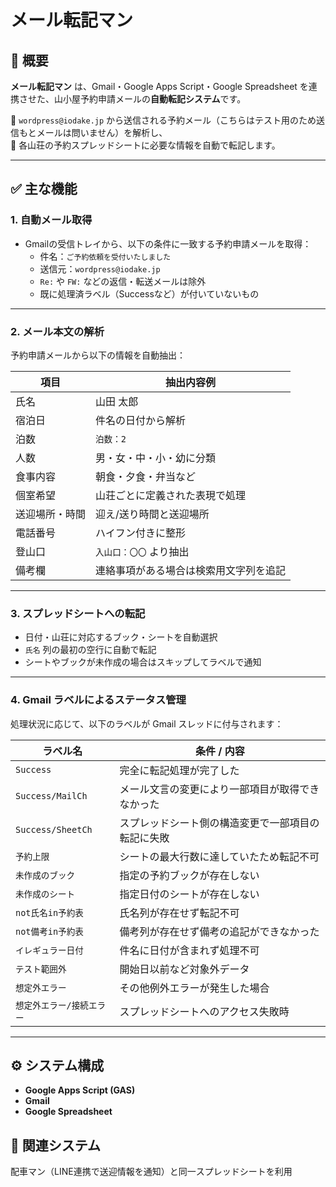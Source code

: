 # メール転記マン

## 📌 概要

**メール転記マン** は、Gmail・Google Apps Script・Google Spreadsheet を連携させた、山小屋予約申請メールの**自動転記システム**です。

📩 `wordpress@iodake.jp` から送信される予約メール（こちらはテスト用のため送信もとメールは問いません）を解析し、  
📝 各山荘の予約スプレッドシートに必要な情報を自動で転記します。

---

## ✅ 主な機能

### 1. 自動メール取得

- Gmailの受信トレイから、以下の条件に一致する予約申請メールを取得：
  - 件名：`ご予約依頼を受付いたしました`
  - 送信元：`wordpress@iodake.jp`
  - `Re:` や `FW:` などの返信・転送メールは除外
  - 既に処理済ラベル（Successなど）が付いていないもの

---

### 2. メール本文の解析

予約申請メールから以下の情報を自動抽出：

| 項目 | 抽出内容例 |
|------|------------|
| 氏名 | 山田 太郎 |
| 宿泊日 | 件名の日付から解析 |
| 泊数 | `泊数：2` |
| 人数 | 男・女・中・小・幼に分類 |
| 食事内容 | 朝食・夕食・弁当など |
| 個室希望 | 山荘ごとに定義された表現で処理 |
| 送迎場所・時間 | 迎え/送り時間と送迎場所 |
| 電話番号 | ハイフン付きに整形 |
| 登山口 | `入山口：〇〇` より抽出 |
| 備考欄 | 連絡事項がある場合は検索用文字列を追記 |

---

### 3. スプレッドシートへの転記

- 日付・山荘に対応するブック・シートを自動選択
- `氏名` 列の最初の空行に自動で転記
- シートやブックが未作成の場合はスキップしてラベルで通知

---

### 4. Gmail ラベルによるステータス管理

処理状況に応じて、以下のラベルが Gmail スレッドに付与されます：

| ラベル名 | 条件 / 内容 |
|----------|-------------|
| `Success` | 完全に転記処理が完了した |
| `Success/MailCh` | メール文言の変更により一部項目が取得できなかった |
| `Success/SheetCh` | スプレッドシート側の構造変更で一部項目の転記に失敗 |
| `予約上限` | シートの最大行数に達していたため転記不可 |
| `未作成のブック` | 指定の予約ブックが存在しない |
| `未作成のシート` | 指定日付のシートが存在しない |
| `not氏名in予約表` | 氏名列が存在せず転記不可 |
| `not備考in予約表` | 備考列が存在せず備考の追記ができなかった |
| `イレギュラー日付` | 件名に日付が含まれず処理不可 |
| `テスト範囲外` | 開始日以前など対象外データ |
| `想定外エラー` | その他例外エラーが発生した場合 |
| `想定外エラー/接続エラー` | スプレッドシートへのアクセス失敗時 |

---

## ⚙️ システム構成

- **Google Apps Script (GAS)**
- **Gmail**
- **Google Spreadsheet**

## 📎 関連システム
配車マン（LINE連携で送迎情報を通知）と同一スプレッドシートを利用

